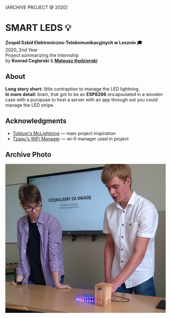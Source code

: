 [ARCHIVE PROJECT @ 2020]

# SMART LEDS 💡
**Zespół Szkół Elektroniczno-Telekomunikacyjnych w Lesznie 🎓** \
2020, 2nd Year \
Project summarizing the Internship \
by **Konrad Ceglarski** & [**Mateusz Kędzierski**](https://www.youtube.com/@MattechPC)
<!-- <img height="64" src="icon.png"/> -->
<!-- <img height="64" src="xkond3i.png"/>
<img height="64" src="mattech.png"/> -->


## About
**Long story short:** little contraption to manage the LED lightning. \
**In more detail:** brain, that got to be an **ESP8266** encapsulated in a wooden case with a puropuse to host a server with an app through out you could manage the LED stripe.


## Acknowledgments
- [Toblum's McLightning](https://github.com/toblum/McLighting) — main project inspiration
- [Tzapu's WiFi Manager](https://github.com/tzapu/WiFiManager) — wi-fi manager used in project


## Archive Photo
[![photo.png](photo.png)](https://zset.leszno.pl/kreatywne-pomysly/#)
